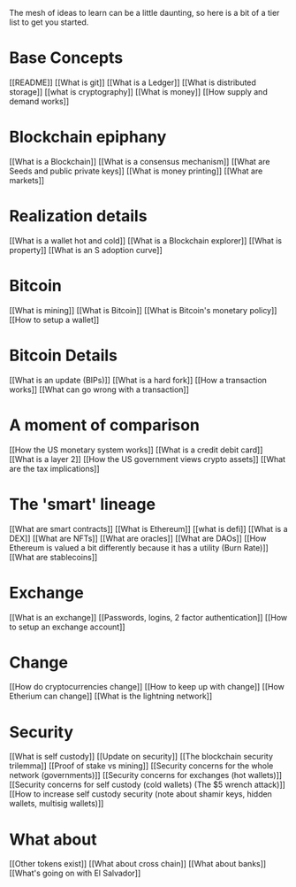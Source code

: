 The mesh of ideas to learn can be a little daunting, so here is a bit of a tier list to get you started.

# Base Concepts
[[README]]
[[What is git]]
[[What is a Ledger]]
[[What is distributed storage]]
[[what is cryptography]]
[[What is money]]
[[How supply and demand works]]

# Blockchain epiphany
[[What is a Blockchain]]
[[What is a consensus mechanism]]
[[What are Seeds and public private keys]]
[[What is money printing]]
[[What are markets]]

# Realization details
[[What is a wallet hot and cold]]
[[What is a Blockchain explorer]]
[[What is property]]
[[What is an S adoption curve]]

# Bitcoin
[[What is mining]]
[[What is Bitcoin]]
[[What is Bitcoin's monetary policy]]
[[How to setup a wallet]]

# Bitcoin Details
[[What is an update (BIPs)]]
[[What is a hard fork]]
[[How a transaction works]]
[[What can go wrong with a transaction]]

# A moment of comparison
[[How the US monetary system works]]
[[What is a credit debit card]]
[[What is a layer 2]]
[[How the US government views crypto assets]]
[[What are the tax implications]]

# The 'smart' lineage
[[What are smart contracts]]
[[What is Ethereum]]
[[what is defi]]
[[What is a DEX]]
[[What are NFTs]]
[[What are oracles]]
[[What are DAOs]]
[[How Ethereum is valued a bit differently because it has a utility (Burn Rate)]]
[[What are stablecoins]]

# Exchange
[[What is an exchange]]
[[Passwords, logins, 2 factor authentication]]
[[How to setup an exchange account]]

# Change
[[How do cryptocurrencies change]]
[[How to keep up with change]]
[[How Etherium can change]]
[[What is the lightning network]]

# Security
[[What is self custody]]
[[Update on security]]
[[The blockchain security trilemma]]
[[Proof of stake vs mining]]
[[Security concerns for the whole network (governments)]]
[[Security concerns for exchanges (hot wallets)]]
[[Security concerns for self custody (cold wallets) (The $5 wrench attack)]]
[[How to increase self custody security (note about shamir keys, hidden wallets, multisig wallets)]]

# What about
[[Other tokens exist]]
[[What about cross chain]]
[[What about banks]]
[[What's going on with El Salvador]]
